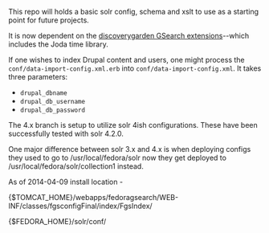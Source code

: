 This repo will holds a basic solr config, schema and xslt to use as a starting point for future projects.

It is now dependent on the [discoverygarden GSearch extensions](https://github.com/discoverygarden/dgi_gsearch_extensions)--which includes the Joda time library.

If one wishes to index Drupal content and users, one might process the `conf/data-import-config.xml.erb` into `conf/data-import-config.xml`. It takes three parameters:
* `drupal_dbname`
* `drupal_db_username`
* `drupal_db_password`

The 4.x branch is setup to utilize solr 4ish configurations. These have been successfully tested with solr 4.2.0. 

One major difference between solr 3.x and 4.x is when deploying configs they used to go to /usr/local/fedora/solr now they get deployed to /usr/local/fedora/solr/collection1 instead.

As of 2014-04-09 install location - 

{$TOMCAT_HOME}/webapps/fedoragsearch/WEB-INF/classes/fgsconfigFinal/index/FgsIndex/

{$FEDORA_HOME}/solr/conf/
